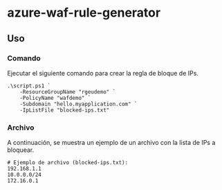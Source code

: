 # azure-waf-rule-generator

## Uso

### Comando
Ejecutar el siguiente comando para crear la regla de bloque de IPs.

```
.\script.ps1 `
    -ResourceGroupName "rgeudemo" `
    -PolicyName "wafdemo" `
    -Subdomain "hello.myapplication.com" `
    -IpListFile "blocked-ips.txt"
```

### Archivo
A continuación, se muestra un ejemplo de un archivo con la lista de IPs a bloquear.

```
# Ejemplo de archivo (blocked-ips.txt):
192.168.1.1
10.0.0.0/24
172.16.0.1
```